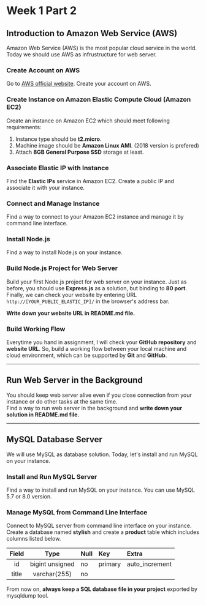 # Week 1 Part 2

## Introduction to Amazon Web Service (AWS)

Amazon Web Service (AWS) is the most popular cloud service in the world. Today we should use AWS as infrustructure for web server.

### Create Account on AWS

Go to [AWS official website](https://aws.amazon.com/). Create your account on AWS.

### Create Instance on Amazon Elastic Compute Cloud (Amazon EC2)

Create an instance on Amazon EC2 which should meet following requirements:

1. Instance type should be **t2.micro**.
2. Machine image should be **Amazon Linux AMI**. (2018 version is prefered)
3. Attach **8GB General Purpose SSD** storage at least.

### Associate Elastic IP with Instance

Find the **Elastic IPs** service in Amazon EC2. Create a public IP and associate it with your instance.

### Connect and Manage Instance

Find a way to connect to your Amazon EC2 instance and manage it by command line interface.

### Install Node.js

Find a way to install Node.js on your instance.

### Build Node.js Project for Web Server

Build your first Node.js project for web server on your instance. Just as before, you should use **Express.js** as a solution, but binding to **80 port**. Finally, we can check your website by entering URL `http://[YOUR_PUBLIC_ELASTIC_IP]/` in the browser's address bar.

**Write down your website URL in README.md file.**

### Build Working Flow

Everytime you hand in assignment, I will check your **GitHub repository** and **website URL**. So, build a working flow between your local machine and cloud environment, which can be supported by **Git** and **GitHub**.

---

## Run Web Server in the Background

You should keep web server alive even if you close connection from your instance or do other tasks at the same time.  
Find a way to run web server in the background and **write down your solution in README.md file.**

---

## MySQL Database Server

We will use MySQL as database solution. Today, let's install and run MySQL on your instance.

### Install and Run MySQL Server

Find a way to install and run MySQL on your instance. You can use MySQL 5.7 or 8.0 version.

### Manage MySQL from Command Line Interface

Connect to MySQL server from command line interface on your instance. Create a database named **stylish** and create a **product** table which includes columns listed below.

| Field | Type | Null | Key | Extra |
| :---: | :---: | :--- | :--- | :--- |
| id | bigint unsigned | no | primary | auto_increment |
| title | varchar(255) | no | | |

From now on, **always keep a SQL database file in your project** exported by mysqldump tool.
